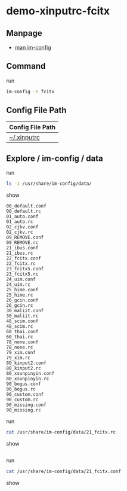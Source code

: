 
# demo-xinputrc-fcitx


## Manpage

* [man im-config](https://manpages.ubuntu.com/manpages/jammy/en/man8/im-config.8.html)


## Command

run

``` sh
im-config -n fcitx
```


## Config File Path

| Config File Path |
| --- |
| [~/.xinputrc](./asset/overlay/etc/skel/.xinputrc) |


## Explore / im-config / data

run

``` sh
ls -1 /usr/share/im-config/data/
```

show

```
00_default.conf
00_default.rc
01_auto.conf
01_auto.rc
02_cjkv.conf
02_cjkv.rc
09_REMOVE.conf
09_REMOVE.rc
21_ibus.conf
21_ibus.rc
22_fcitx.conf
22_fcitx.rc
23_fcitx5.conf
23_fcitx5.rc
24_uim.conf
24_uim.rc
25_hime.conf
25_hime.rc
26_gcin.conf
26_gcin.rc
30_maliit.conf
30_maliit.rc
48_scim.conf
48_scim.rc
60_thai.conf
60_thai.rc
78_none.conf
78_none.rc
79_xim.conf
79_xim.rc
80_kinput2.conf
80_kinput2.rc
80_xsunpinyin.conf
80_xsunpinyin.rc
90_bogus.conf
90_bogus.rc
90_custom.conf
90_custom.rc
90_missing.conf
90_missing.rc
```

run

``` sh
cat /usr/share/im-config/data/21_fcitx.rc
```

show

``` sh

```


run

``` sh
cat /usr/share/im-config/data/21_fcitx.conf
```

show

``` sh

```
